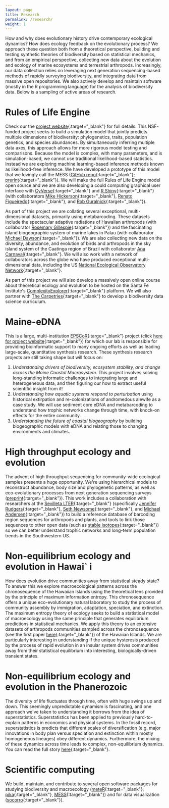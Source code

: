 ```yaml
---
layout: page
title: Research
permalink: /research/
weight: 1
---
```


How and why does evolutionary history drive contemporary ecological dynamics? How does ecology feedback on the evolutionary process? We approach these question both from a theoretical perspective, building and testing synthetic theories of biodiversity based on statistical mechanics, and from an empirical perspective, collecting new data about the evolution and ecology of marine ecosystems and terrestrial arthropods. Increasingly, our data collection relies on leveraging next generation sequencing-based methods of rapidly surveying biodiversity, and integrating data from massive open repositories. We also actively develop and maintain software (mostly in the R programming language) for the analysis of biodiversity data.  Below is a sampling of active areas of research.


# Rules of Life Engine

Check our the [project website](https://role-model.github.io/){:target="_blank"} for full details. This NSF-funded project seeks to build a simulation model that jointly predicts multiple dimensions of biodiversity: phylogenetics, traits, population genetics, and species abundances. By simultaneously inferring multiple data axes, this approach allows for more rigorous model testing and comparisons. Because the model is complex, with many parameters, and is simulation-based, we cannot use traditional likelihood-based statistics.  Instead we are exploring machine learning-based inference methods known as likelihood-free inference. We have developed a prototype of this model that we lovingly call the MESS ([GitHub repo](https://github.com/messDiv/MESS){:target="_blank"}; [prerint](https://www.biorxiv.org/content/10.1101/2020.01.30.927236v1.abstract){:target="_blank"}). We will make the full Rules of Life Engine model open source and we are also developing a could computing graphical user interface with [CyVerse](https://www.cyverse.org/){:target="_blank"} and [R Shiny](https://shiny.rstudio.com/){:target="_blank"} (with collaborators [Mike Hickerson](https://hickerlab.wordpress.com/){:target="_blank"}, [Renato Figueiredo](https://www.acis.ufl.edu/people/renato/){:target="_blank"}, and [Rob Guralnick](https://sites.google.com/site/robgur/){:target="_blank"}).

As part of this project we are collating several exceptional, multi-dimensional datasets, primarily using metabarcoding. These datasets include the spectacular adaptive radiations of Hawaiian arthropods (with collaborator [Rosemary Gillespie](https://nature.berkeley.edu/evolab/){:target="_blank"}) and the fascinating island biogeographic system of marine lakes in Palau (with collaborator [Michael Dawson](http://mnd.ucmerced.edu/){:target="_blank"}). We are also collecting new data on the diversity, abundance, and evolution of birds and arthropods in the sky island system of the Caatinga region of Brazil with collaborator [Ana Carnaval](https://www.carnavallab.org/){:target="_blank"}. We will also work with a network of collaborators across the globe who have produced exceptional multi-dimensional data, including the US [National Ecological Observatory Network](https://www.neonscience.org/){:target="_blank"}.

As part of this project we will also develop a massively open online course about theoretical ecology and evolution to be hosted on the Santa Fe Institute's [ComplexityExplorer](https://www.complexityexplorer.org/){:target="_blank"} platform.  We will also partner with [The Carpetries](https://carpentries.org/){:target="_blank"} to develop a biodiversity data science curriculum.

# Maine-eDNA

This is a large, multi-institution [EPSCoR](https://www.nsf.gov/od/oia/programs/epscor/){:targe="_blank"} project (click [here for project website](https://umaine.edu/edna/){:target="_blank"}) for which our lab is responsible for providing bioinformatic support to many ongoing efforts as well as leading large-scale, quantitative synthesis research. These synthesis research projects are still taking shape but will focus on:

1. *Understanding drivers of biodiversity, ecosystem stability, and change across the Maine Coastal Macrosystem.* This project involves solving long-standing informatic challenges to integrating large and heterogeneous data, and then figuring our how to extract useful scientific insight from it!
2. *Understanding how aquatic systems respond to perturbation* using historical extirpation and re-colonizations of andromedous alewife as a case study. We will use sediment core eDNA and metabarcoding to understand how trophic networks change through time, with knock-on effects for the entire community.
3. *Understanding the future of coastal biogeography* by building biogeographic models with eDNA and relating those to changing environments and climates.


# High throughput ecology and evolution

The advent of high throughput sequencing for community-wide ecological samples presents a huge opportunity. We're using hierarchical models to reconstruct abundance, body size and phylogenetic patterns, as well as eco-evolutionary processes from next generation sequencing surveys ([preprint](){:target="_blank"}). This work includes a collaboration with researchers at the [Sevilleta LTER](https://sevlter.unm.edu/){:target="_blank"} (specifically [Jennifer Rudgers](https://rudgerswhitneylab.weebly.com/dr-jenn-rudgers.html){:target="_blank"}, [Seth Newsome](https://sethnewsome.org/){:target="_blank"}, and [Michael Andersen](https://www.andersenlabunm.org/){:target="_blank"}) to build a reference database of barcoding region sequences for arthropods and plants, and tools to link those sequences to other open data (such as [stable isotopes](http://isobank.tacc.utexas.edu/en/){:target="_blank"}) so we can better understand trophic networks and long-term population trends in the Southwestern US.

# Non-equilibrium ecology and evolution in Hawai` i

How does evolution drive communities away from statistical steady state? To answer this we explore macroecological patterns across the chronosequence of the Hawaiian Islands using the theoretical lens provided by the principle of maximum information entropy. This chronosequence offers a unique eco-evolutionary natural laboratory to study the process of community assembly by immigration, adaptation, speciation, and extinction. The maximum entropy theory of ecology seeks to build a statistical model of macroecology using the same principle that generates equilibrium predictions in statistical mechanics. We apply this theory to an extensive datasets of arthropods communities sampled across the chronosequence (see the first paper [here](https://onlinelibrary.wiley.com/doi/abs/10.1111/geb.12341){:target="_blank"}) of the Hawaiian Islands. We are particularly interesting in understanding if the unique hysteresis produced by the process of rapid evolution in an insular system drives communities away from their statistical equilibrium into interesting, biologically-driven transient states.


# Non-equilibrium ecology and evolution in the Phanerozoic

The diversity of life fluctuates through time, often with huge swings up and down. This seemingly unpredictable dynamism is fascinating, and one approach we've taken to understanding it borrows from the idea of superstatistics. Superstatistics has been applied to previously hard-to-explain patterns in economics and physical systems. In the fossil record, superstatistics is predicts that different scales of diversification (e.g. major innovations in body plan versus speciation and extinction within mostly homogeneous lineages) obey different dynamics. Furthermore, the mixing of these dynamics across time leads to complex, non-equilibrium dynamics. You can read the full story [here](https://advances.sciencemag.org/content/5/6/eaat0122.abstract){:target="_blank"}.


# Scientific computing

We build, maintain, and contribute to several open software packages for studying biodiversity and macroecology ([meteR](https://github.com/cmerow/meteR){:target="_blank"}, [pika](https://github.com/ajrominger/pika){:target="_blank"}, [MESS](https://github.com/messDiv/MESS){:target="_blank"}) and for data visualization ([socorro](https://github.com/ajrominger/socorro){:target="_blank"}).


